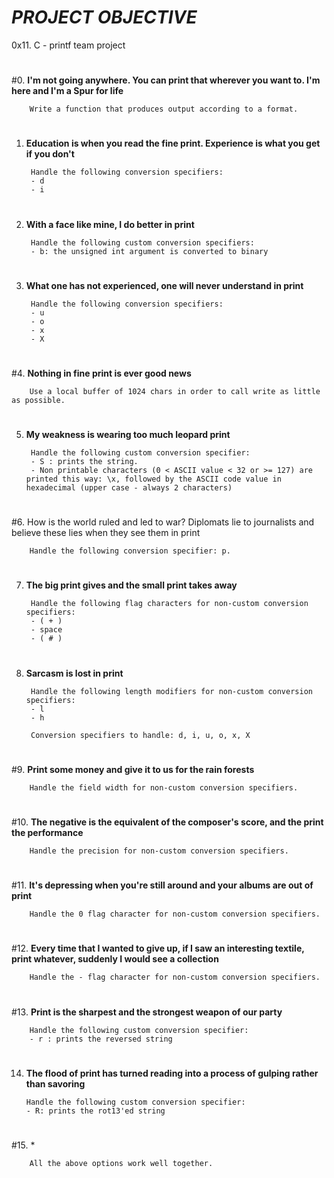 # ***PROJECT OBJECTIVE***
0x11. C - printf team project
#
#0. **I'm not going anywhere. You can print that wherever you want to. I'm here and I'm a Spur for life**


        Write a function that produces output according to a format.
#
1. **Education is when you read the fine print. Experience is what you get if you don't**     


        Handle the following conversion specifiers:
        - d
        - i
#
2. **With a face like mine, I do better in print**


        Handle the following custom conversion specifiers:
        - b: the unsigned int argument is converted to binary
#
3. **What one has not experienced, one will never understand in print**


        Handle the following conversion specifiers:
        - u
        - o
        - x
        - X
#
#4. **Nothing in fine print is ever good news**


        Use a local buffer of 1024 chars in order to call write as little as possible.
#
5. **My weakness is wearing too much leopard print**


        Handle the following custom conversion specifier:
        - S : prints the string.
        - Non printable characters (0 < ASCII value < 32 or >= 127) are printed this way: \x, followed by the ASCII code value in hexadecimal (upper case - always 2 characters)
#
#6. How is the world ruled and led to war? Diplomats lie to journalists and believe these lies when they see them in print


        Handle the following conversion specifier: p.
#
7. **The big print gives and the small print takes away**


        Handle the following flag characters for non-custom conversion specifiers:
        - ( + )
        - space
        - ( # )

#
8. **Sarcasm is lost in print**


        Handle the following length modifiers for non-custom conversion specifiers:
        - l
        - h

        Conversion specifiers to handle: d, i, u, o, x, X
#
#9. **Print some money and give it to us for the rain forests**


        Handle the field width for non-custom conversion specifiers.
#
#10. **The negative is the equivalent of the composer's score, and the print the performance**


        Handle the precision for non-custom conversion specifiers.
#
#11. **It's depressing when you're still around and your albums are out of print**


        Handle the 0 flag character for non-custom conversion specifiers.
#
#12. **Every time that I wanted to give up, if I saw an interesting textile, print whatever, suddenly I would see a collection**


        Handle the - flag character for non-custom conversion specifiers.
#
#13. **Print is the sharpest and the strongest weapon of our party**


        Handle the following custom conversion specifier:
        - r : prints the reversed string
#
14. **The flood of print has turned reading into a process of gulping rather than savoring**


        Handle the following custom conversion specifier:
        - R: prints the rot13'ed string
#
#15. *


        All the above options work well together.
#

